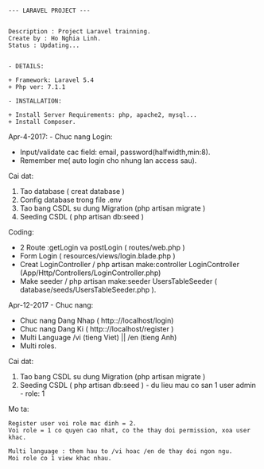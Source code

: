 
	--- LARAVEL PROJECT ---


	Description : Project Laravel trainning.
	Create by : Ho Nghia Linh.
	Status : Updating...


	- DETAILS:

	+ Framework: Laravel 5.4
	+ Php ver: 7.1.1

	- INSTALLATION:

 	+ Install Server Requirements: php, apache2, mysql...
 	+ Install Composer.



Apr-4-2017: - Chuc nang Login:

+ Input/validate cac field: email, password(halfwidth,min:8).
+ Remember me( auto login cho nhung lan access sau).


Cai dat:
1. Tao database ( creat database )
2. Config database trong file .env
3. Tao bang CSDL su dung Migration (php artisan migrate )
4. Seeding CSDL ( php artisan db:seed )

Coding:

- 2 Route :getLogin va postLogin ( routes/web.php )
- Form Login ( resources/views/login.blade.php )
- Creat LoginController / php artisan make:controller LoginController (App/Http/Controllers/LoginController.php)
- Make seeder / php artisan make:seeder UsersTableSeeder ( database/seeds/UsersTableSeeder.php ).




Apr-12-2017 - Chuc nang:

+ Chuc nang Dang Nhap ( http:://localhost/login)
+ Chuc nang Dang Ki ( http:://localhost/register )
+ Multi Language /vi (tieng Viet) || /en (tieng Anh)
+ Multi roles.

Cai dat: 
1. Tao bang CSDL su dung Migration (php artisan migrate )
2. Seeding CSDL ( php artisan db:seed ) - du lieu mau co san 1 user admin - role: 1


Mo ta:

	Register user voi role mac dinh = 2.
	Voi role = 1 co quyen cao nhat, co the thay doi permission, xoa user khac.
	
	Multi language : them hau to /vi hoac /en de thay doi ngon ngu.
	Moi role co 1 view khac nhau.











